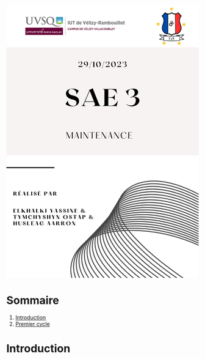 ![](images/MAINTENANCE_SPECIFICATIONS/page_de_garde_3.png)

# Sommaire 
1. [Introduction](#Introduction)
2. [Premier cycle](#Premier-cycle)


# Introduction
